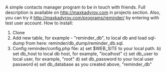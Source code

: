 A simple contacts manager program to be in touch with friends. Full description is available on http://maxkadyrov.com
in projects section. Also, you can try it http://maxkadyrov.com/programs/reminder/ by entering with test user account.
How to install:
1. Clone
2. Add new table, for example - "reminder_db",  to local db and load sql-dump from here: reminder/db_dump/reminder_db.sql.
3. Config reminder/config.php file:
  a) set $WEB_SITE to your local path. 
  b) set db_host to local db host, for example, "localhost"
  c) set db_user to local user, for example, "root"
  d) set db_password to your local user password
  e) set db_database as you created above, "reminder_db"
